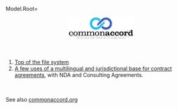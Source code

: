 Model.Root=<center><img src="image/cmacc-trans.png" style="width:35%" /></center><br><br><ol><li><a href="index.php?action=list&file=">Top of the file system</a><li><a href="index.php?action=list&file=F/Demo/">A few uses of a multilingual and jurisdictional base for contract agreements</a>, with NDA and Consulting Agreements.  </ol><br><br> See also <a href="http://commonaccord.org">commonaccord.org</a>